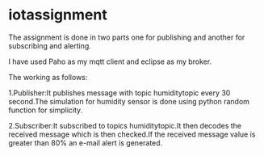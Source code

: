 # iotassignment
The assignment is done in two parts one for publishing and another for subscribing and alerting.


I have used Paho as my mqtt client and eclipse as my broker.

The working as follows:


1.Publisher:It publishes message with topic humiditytopic every 30 second.The simulation for humidity sensor is done using python random function for simplicity.

2.Subscriber:It subscribed to topics humiditytopic.It then decodes the received  message which is then checked.If the received message value is greater than 80% an e-mail alert is generated.
